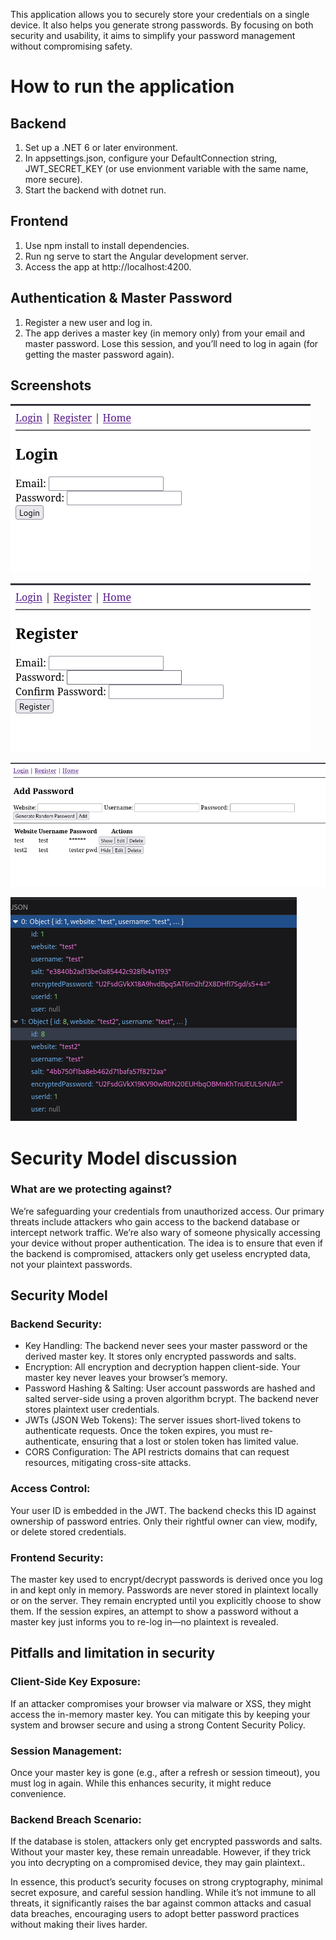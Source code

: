 This application allows you to securely store your credentials on a single device. It also helps you generate strong passwords. By focusing on both security and usability, it aims to simplify your password management without compromising safety.

# How to run the application

## Backend
1.  Set up a .NET 6 or later environment.
2. In appsettings.json, configure your DefaultConnection string, JWT_SECRET_KEY (or use envionment variable with the same name, more secure). 
3. Start the backend with dotnet run.

## Frontend
1. Use npm install to install dependencies.
2. Run ng serve to start the Angular development server.
3. Access the app at http://localhost:4200.

## Authentication & Master Password
1. Register a new user and log in.
2. The app derives a master key (in memory only) from your email and master password. Lose this session, and you’ll need to log in again (for getting the master password again).

## Screenshots

![login](./screenshots/login.png)

![register](./screenshots/register.png)

![main](./screenshots/home.png)

![json](./screenshots/json.png)

# Security Model discussion

### What are we protecting against?
We’re safeguarding your credentials from unauthorized access. Our primary threats include attackers who gain access to the backend database or intercept network traffic. We’re also wary of someone physically accessing your device without proper authentication. The idea is to ensure that even if the backend is compromised, attackers only get useless encrypted data, not your plaintext passwords.

## Security Model

### Backend Security:
* Key Handling: The backend never sees your master password or the derived master key. It stores only encrypted passwords and salts.
* Encryption: All encryption and decryption happen client-side. Your master key never leaves your browser’s memory.
* Password Hashing & Salting: User account passwords are hashed and salted server-side using a proven algorithm bcrypt. The backend never stores plaintext user credentials.
* JWTs (JSON Web Tokens): The server issues short-lived tokens to authenticate requests. Once the token expires, you must re-authenticate, ensuring that a lost or stolen token has limited value.
* CORS Configuration: The API restricts domains that can request resources, mitigating cross-site attacks.

### Access Control:
Your user ID is embedded in the JWT. The backend checks this ID against ownership of password entries. Only their rightful owner can view, modify, or delete stored credentials.

### Frontend Security:
The master key used to encrypt/decrypt passwords is derived once you log in and kept only in memory. Passwords are never stored in plaintext locally or on the server. They remain encrypted until you explicitly choose to show them. If the session expires, an attempt to show a password without a master key just informs you to re-log in—no plaintext is revealed.

## Pitfalls and limitation in security

### Client-Side Key Exposure:
If an attacker compromises your browser via malware or XSS, they might access the in-memory master key. You can mitigate this by keeping your system and browser secure and using a strong Content Security Policy.

### Session Management:
Once your master key is gone (e.g., after a refresh or session timeout), you must log in again. While this enhances security, it might reduce convenience.

### Backend Breach Scenario:
If the database is stolen, attackers only get encrypted passwords and salts. Without your master key, these remain unreadable. However, if they trick you into decrypting on a compromised device, they may gain plaintext..


In essence, this product’s security focuses on strong cryptography, minimal secret exposure, and careful session handling. While it’s not immune to all threats, it significantly raises the bar against common attacks and casual data breaches, encouraging users to adopt better password practices without making their lives harder.